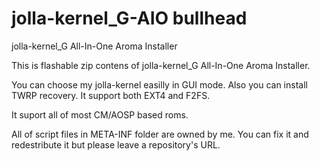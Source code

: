 jolla-kernel_G-AIO bullhead
===========================

jolla-kernel_G All-In-One Aroma Installer


This is flashable zip contens of jolla-kernel_G All-In-One Aroma Installer.

You can choose my jolla-kernel easilly in GUI mode.
Also you can install TWRP recovery.
It support both EXT4 and F2FS.

It suport all of most CM/AOSP based roms.

All of script files in META-INF folder are owned by me.
You can fix it and redestribute it but please leave a repository's URL.
